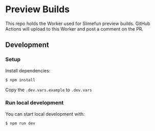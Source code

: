 # Preview Builds

This repo holds the Worker used for Slimefun preview builds. GitHub Actions will upload to this Worker and post a comment on the PR.

## Development

### Setup

Install dependencies:
```sh
$ npm install
```

Copy the `.dev.vars.example` to `.dev.vars`

### Run local development

You can start local development with:
```sh
$ npm run dev
```
